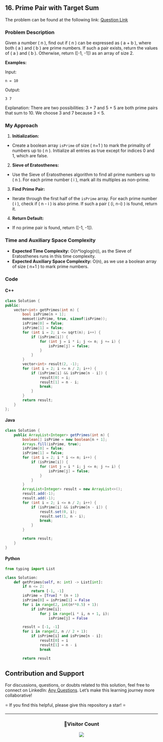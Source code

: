 ## 16. Prime Pair with Target Sum

The problem can be found at the following link: [Question Link](https://www.geeksforgeeks.org/problems/sum-of-prime4751/1)

### Problem Description

Given a number \( n \), find out if \( n \) can be expressed as \( a + b \), where both \( a \) and \( b \) are prime numbers. If such a pair exists, return the values of \( a \) and \( b \). Otherwise, return \([-1, -1]\) as an array of size 2.

**Examples:**

Input:

```
n = 10
```

Output:

```
3 7
```

Explanation:
There are two possibilities: 3 + 7 and 5 + 5 are both prime pairs that sum to 10. We choose 3 and 7 because 3 < 5.

### My Approach

1. **Initialization:**

- Create a boolean array `isPrime` of size \( n+1 \) to mark the primality of numbers up to \( n \). Initialize all entries as true except for indices 0 and 1, which are false.

2. **Sieve of Eratosthenes:**

- Use the Sieve of Eratosthenes algorithm to find all prime numbers up to \( n \). For each prime number \( i \), mark all its multiples as non-prime.

3. **Find Prime Pair:**

- Iterate through the first half of the `isPrime` array. For each prime number \( i \), check if \( n - i \) is also prime. If such a pair \( (i, n-i) \) is found, return it.

4. **Return Default:**

- If no prime pair is found, return \([-1, -1]\).

### Time and Auxiliary Space Complexity

- **Expected Time Complexity:** O(n\*loglog(n)), as the Sieve of Eratosthenes runs in this time complexity.
- **Expected Auxiliary Space Complexity:** O(n), as we use a boolean array of size \( n+1 \) to mark prime numbers.

### Code

#### C++

```cpp
class Solution {
public:
    vector<int> getPrimes(int n) {
        bool isPrime[n + 1];
        memset(isPrime, true, sizeof(isPrime));
        isPrime[0] = false;
        isPrime[1] = false;
        for (int i = 2; i <= sqrt(n); i++) {
            if (isPrime[i]) {
                for (int j = i * i; j <= n; j += i) {
                    isPrime[j] = false;
                }
            }
        }
        vector<int> result(2, -1);
        for (int i = 2; i <= n / 2; i++) {
            if (isPrime[i] && isPrime[n - i]) {
                result[0] = i;
                result[1] = n - i;
                break;
            }
        }
        return result;
    }
};
```

#### Java

```java
class Solution {
    public ArrayList<Integer> getPrimes(int n) {
        boolean[] isPrime = new boolean[n + 1];
        Arrays.fill(isPrime, true);
        isPrime[0] = false;
        isPrime[1] = false;
        for (int i = 2; i * i <= n; i++) {
            if (isPrime[i]) {
                for (int j = i * i; j <= n; j += i) {
                    isPrime[j] = false;
                }
            }
        }
        ArrayList<Integer> result = new ArrayList<>();
        result.add(-1);
        result.add(-1);
        for (int i = 2; i <= n / 2; i++) {
            if (isPrime[i] && isPrime[n - i]) {
                result.set(0, i);
                result.set(1, n - i);
                break;
            }
        }

        return result;
    }
}
```

#### Python

```python
from typing import List

class Solution:
    def getPrimes(self, n: int) -> List[int]:
        if n <= 2:
            return [-1, -1]
        isPrime = [True] * (n + 1)
        isPrime[0] = isPrime[1] = False
        for i in range(2, int(n**0.5) + 1):
            if isPrime[i]:
                for j in range(i * i, n + 1, i):
                    isPrime[j] = False

        result = [-1, -1]
        for i in range(2, n // 2 + 1):
            if isPrime[i] and isPrime[n - i]:
                result[0] = i
                result[1] = n - i
                break

        return result
```

## Contribution and Support

For discussions, questions, or doubts related to this solution, feel free to connect on LinkedIn: [Any Questions](https://www.linkedin.com/in/patel-hetkumar-sandipbhai-8b110525a/). Let’s make this learning journey more collaborative!

⭐ If you find this helpful, please give this repository a star! ⭐

---

<div align="center">
  <h3><b>📍Visitor Count</b></h3>
</div>

<p align="center">
  <img src="https://visitor-badge.laobi.icu/badge?page_id=Hunterdii.GeeksforGeeks-POTD" />
</p>
